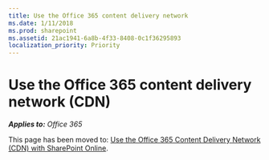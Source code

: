 ```yaml
---
title: Use the Office 365 content delivery network
ms.date: 1/11/2018
ms.prod: sharepoint
ms.assetid: 21ac1941-6a8b-4f33-8408-0c1f36295893
localization_priority: Priority
---
```


# Use the Office 365 content delivery network (CDN)

_**Applies to:** Office 365_

This page has been moved to: [Use the Office 365 Content Delivery Network (CDN) with SharePoint Online](/office365/enterprise/use-office-365-cdn-with-spo).